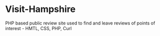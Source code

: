 # Visit-Hampshire
PHP based public review site used to find and leave reviews of points of interest - HMTL, CSS, PHP, Curl

